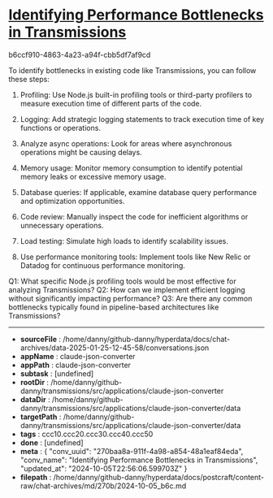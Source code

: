 # [Identifying Performance Bottlenecks in Transmissions](https://claude.ai/chat/270baa8a-911f-4a98-a854-48a1eaf84eda)

b6ccf910-4863-4a23-a94f-cbb5df7af9cd

 To identify bottlenecks in existing code like Transmissions, you can follow these steps:

1. Profiling: Use Node.js built-in profiling tools or third-party profilers to measure execution time of different parts of the code.

2. Logging: Add strategic logging statements to track execution time of key functions or operations.

3. Analyze async operations: Look for areas where asynchronous operations might be causing delays.

4. Memory usage: Monitor memory consumption to identify potential memory leaks or excessive memory usage.

5. Database queries: If applicable, examine database query performance and optimization opportunities.

6. Code review: Manually inspect the code for inefficient algorithms or unnecessary operations.

7. Load testing: Simulate high loads to identify scalability issues.

8. Use performance monitoring tools: Implement tools like New Relic or Datadog for continuous performance monitoring.

Q1: What specific Node.js profiling tools would be most effective for analyzing Transmissions?
Q2: How can we implement efficient logging without significantly impacting performance?
Q3: Are there any common bottlenecks typically found in pipeline-based architectures like Transmissions?

---

* **sourceFile** : /home/danny/github-danny/hyperdata/docs/chat-archives/data-2025-01-25-12-45-58/conversations.json
* **appName** : claude-json-converter
* **appPath** : claude-json-converter
* **subtask** : [undefined]
* **rootDir** : /home/danny/github-danny/transmissions/src/applications/claude-json-converter
* **dataDir** : /home/danny/github-danny/transmissions/src/applications/claude-json-converter/data
* **targetPath** : /home/danny/github-danny/transmissions/src/applications/claude-json-converter/data
* **tags** : ccc10.ccc20.ccc30.ccc40.ccc50
* **done** : [undefined]
* **meta** : {
  "conv_uuid": "270baa8a-911f-4a98-a854-48a1eaf84eda",
  "conv_name": "Identifying Performance Bottlenecks in Transmissions",
  "updated_at": "2024-10-05T22:56:06.599703Z"
}
* **filepath** : /home/danny/github-danny/hyperdata/docs/postcraft/content-raw/chat-archives/md/270b/2024-10-05_b6c.md